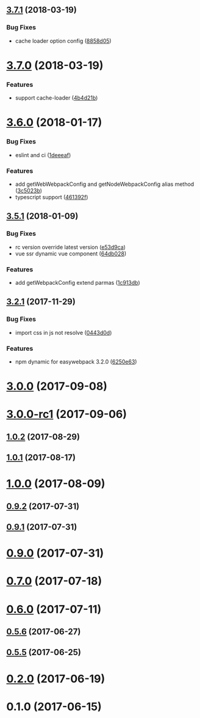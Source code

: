 <a name="3.7.1"></a>
## [3.7.1](https://github.com/hubcarl/easywebpack-vue/compare/3.7.0...3.7.1) (2018-03-19)


### Bug Fixes

* cache loader option config ([8858d05](https://github.com/hubcarl/easywebpack-vue/commit/8858d05))



<a name="3.7.0"></a>
# [3.7.0](https://github.com/hubcarl/easywebpack-vue/compare/3.6.0...3.7.0) (2018-03-19)


### Features

* support cache-loader ([4b4d21b](https://github.com/hubcarl/easywebpack-vue/commit/4b4d21b))



<a name="3.6.0"></a>
# [3.6.0](https://github.com/hubcarl/easywebpack-vue/compare/3.5.1...3.6.0) (2018-01-17)


### Bug Fixes

* eslint and ci ([1deeeaf](https://github.com/hubcarl/easywebpack-vue/commit/1deeeaf))


### Features

* add getWebWebpackConfig and getNodeWebpackConfig alias method ([3c5023b](https://github.com/hubcarl/easywebpack-vue/commit/3c5023b))
* typescript support ([461392f](https://github.com/hubcarl/easywebpack-vue/commit/461392f))



<a name="3.5.1"></a>
## [3.5.1](https://github.com/hubcarl/easywebpack-vue/compare/3.2.1...3.5.1) (2018-01-09)


### Bug Fixes

* rc version override latest version ([e53d9ca](https://github.com/hubcarl/easywebpack-vue/commit/e53d9ca))
* vue ssr dynamic vue component ([64db028](https://github.com/hubcarl/easywebpack-vue/commit/64db028))


### Features

* add getWebpackConfig extend parmas ([1c913db](https://github.com/hubcarl/easywebpack-vue/commit/1c913db))



<a name="3.2.1"></a>
## [3.2.1](https://github.com/hubcarl/easywebpack-vue/compare/3.2.0...3.2.1) (2017-11-29)


### Bug Fixes

* import css in js not resolve ([0443d0d](https://github.com/hubcarl/easywebpack-vue/commit/0443d0d))


### Features

* npm dynamic for easywebpack 3.2.0 ([6250e63](https://github.com/hubcarl/easywebpack-vue/commit/6250e63))



<a name="3.0.0"></a>
# [3.0.0](https://github.com/hubcarl/easywebpack-vue/compare/3.0.0-rc1...3.0.0) (2017-09-08)



<a name="3.0.0-rc1"></a>
# [3.0.0-rc1](https://github.com/hubcarl/easywebpack-vue/compare/1.0.2...3.0.0-rc1) (2017-09-06)



<a name="1.0.2"></a>
## [1.0.2](https://github.com/hubcarl/easywebpack-vue/compare/1.0.1...1.0.2) (2017-08-29)



<a name="1.0.1"></a>
## [1.0.1](https://github.com/hubcarl/easywebpack-vue/compare/1.0.0...1.0.1) (2017-08-17)



<a name="1.0.0"></a>
# [1.0.0](https://github.com/hubcarl/easywebpack-vue/compare/0.9.2...1.0.0) (2017-08-09)



<a name="0.9.2"></a>
## [0.9.2](https://github.com/hubcarl/easywebpack-vue/compare/0.9.1...0.9.2) (2017-07-31)



<a name="0.9.1"></a>
## [0.9.1](https://github.com/hubcarl/easywebpack-vue/compare/0.9.0...0.9.1) (2017-07-31)



<a name="0.9.0"></a>
# [0.9.0](https://github.com/hubcarl/easywebpack-vue/compare/0.7.0...0.9.0) (2017-07-31)



<a name="0.7.0"></a>
# [0.7.0](https://github.com/hubcarl/easywebpack-vue/compare/0.6.0...0.7.0) (2017-07-18)



<a name="0.6.0"></a>
# [0.6.0](https://github.com/hubcarl/easywebpack-vue/compare/0.5.6...0.6.0) (2017-07-11)



<a name="0.5.6"></a>
## [0.5.6](https://github.com/hubcarl/easywebpack-vue/compare/0.5.5...0.5.6) (2017-06-27)



<a name="0.5.5"></a>
## [0.5.5](https://github.com/hubcarl/easywebpack-vue/compare/0.2.0...0.5.5) (2017-06-25)



<a name="0.2.0"></a>
# [0.2.0](https://github.com/hubcarl/easywebpack-vue/compare/0.1.0...0.2.0) (2017-06-19)



<a name="0.1.0"></a>
# 0.1.0 (2017-06-15)



